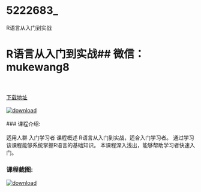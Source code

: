 # 5222683_
R语言从入门到实战
# R语言从入门到实战## 微信：mukewang8
<br/></br>[下载地址](http://www.36tz.cn/article/5222683 "下载地址")
<br/></br>[![download](http://36tz.cn/muke_img/2022_02_1-9-300x237.png "下载地址")](http://www.36tz.cn/article/5222683 "下载地址")
<br/></br>### 课程介绍:<br/></br>适用人群
入门学习者
课程概述
R语言从入门到实战，适合入门学习者。
通过学习该课程能够系统掌握R语言的基础知识。
本课程深入浅出，能够帮助学习者快速入门。

### 课程截图:
[![download](http://36tz.cn/muke_img/2022_02_2-8.png "下载地址")](http://www.36tz.cn/article/5222683 "下载地址")
